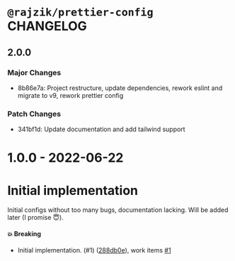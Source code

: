 # `@rajzik/prettier-config` CHANGELOG

## 2.0.0

### Major Changes

- 8b86e7a: Project restructure, update dependencies, rework eslint and migrate
  to v9, rework prettier config

### Patch Changes

- 341bf1d: Update documentation and add tailwind support

<!-- MONODEPLOY:BELOW -->

# 1.0.0 - 2022-06-22

# Initial implementation

Initial configs without too many bugs, documentation lacking. Will be added
later (I promise 😇).

#### 💥 Breaking

- Initial implementation. (#1)
  ([288db0e](https://github.com/rajzik/configs/commit/288db0e500fd2c2a9d52a2e9d7570fa37099ab5e)),
  work items [#1](https://github.com/rajzik/configs/issues/1)
